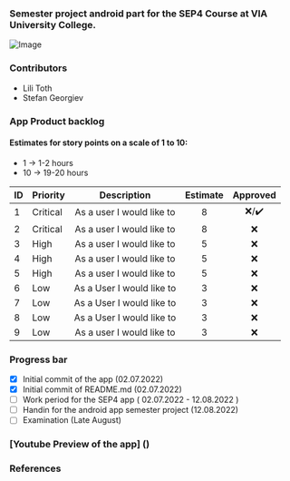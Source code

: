 ### Semester project android part for the SEP4 Course at VIA University College. 
![Image](https://upload.wikimedia.org/wikipedia/commons/5/5d/VIA_UC_logo.png)

### Contributors
- Lili Toth
- Stefan Georgiev

### App Product backlog
#### Estimates for story points on a scale of 1 to 10:
- 1 -> 1-2 hours
- 10 -> 19-20 hours

| ID | Priority | Description   | Estimate  | Approved | 
| -- | -------  |:-------------:| :--------:| :------: | 
| 1  | Critical | As a user I would like to  |   8     | ❌/✔️ | 
| 2  | Critical | As a user I would like to   |   8     | ❌ | 
| 3  | High | As a user I would like to  |    5     | ❌      |
| 4  | High | As a user I would like to  |    5     | ❌      |
| 5  | High | As a user I would like to |    5     | ❌      |
| 6  | Low | As a User I would like to |    3     | ❌      |
| 7  | Low | As a User I would like to |    3     | ❌      |
| 8  | Low | As a User I would like to |    3     | ❌      |
| 9  | Low | As a user I would like to |    3     | ❌      |

### Progress bar
- [x] Initial commit of the app (02.07.2022)
- [x] Initial commit of README.md (02.07.2022)
- [ ] Work period for the SEP4 app ( 02.07.2022 - 12.08.2022 )
- [ ] Handin for the android app semester project (12.08.2022)
- [ ] Examination (Late August)

### [Youtube Preview of the app] ()

### References
